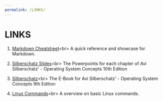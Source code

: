 ```yaml
---
permalink: /LINKS/
---
```


# LINKS

1. [Markdown Cheatsheet]([[https://en.wikipedia.org/wiki/1](https://github.com/adam-p/markdown-here/wiki/Markdown-Cheatsheet)](https://github.com/adam-p/markdown-here/wiki/Markdown-Cheatsheet))<br>
A quick reference and showcase for Markdown.

2. [Silberschatz Slides]([[https://en.wikipedia.org/wiki/2](https://www.os-book.com/OS10/slide-dir/)](https://www.os-book.com/OS10/slide-dir/))<br>
The Powerpoints for each chapter of Avi Silberschatz' - Operating System Concepts 10th Edition

2. [Silberschatz]([[https://en.wikipedia.org/wiki/2](https://drive.uqu.edu.sa/_/mskhayat/files/MySubjects/2017SS%20Operating%20Systems/Abraham%20Silberschatz-Operating%20System%20Concepts%20(9th,2012_12).pdf)]([https://www.os-book.com/OS10/slide-dir/](https://drive.uqu.edu.sa/_/mskhayat/files/MySubjects/2017SS%20Operating%20Systems/Abraham%20Silberschatz-Operating%20System%20Concepts%20(9th,2012_12).pdf)))<br>
The E-Book for Avi Silberschatz' - Operating System Concepts 9th Edition

3. [Linux Commands]([[https://en.wikipedia.org/wiki/3](https://linuxopsys.com/topics/basic-linux-commands)](https://linuxopsys.com/topics/basic-linux-commands))<br>
A overview on basic Linux commands.
